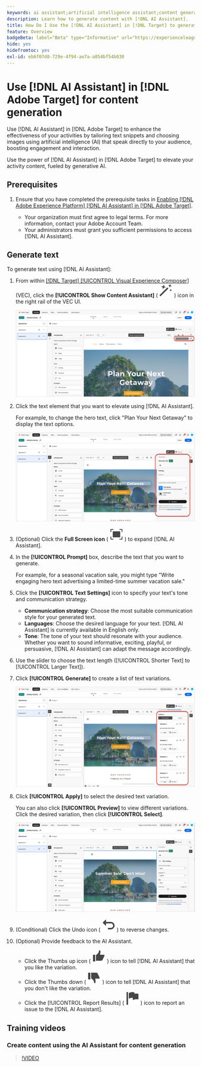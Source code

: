 ```yaml
---
keywords: ai assistant;artificial intelligence assistant;content generation;content accelerator;content generation;generate content
description: Learn how to generate content with [!DNL AI Assistant].
title: How Do I Use the [!DNL AI Assistant] in [!DNL Target] to generate content?
feature: Overview
badgeBeta: label="Beta" type="Informative" url="https://experienceleague.adobe.com/docs/target/using/introduction/intro.html#beta newtab=true" tooltip="What are Beta features in [!DNL Adobe Target]."
hide: yes
hidefromtoc: yes
exl-id: eb6f07d8-729e-4f94-ae7a-a054bf54b030
---
```

# Use [!DNL AI Assistant] in [!DNL Adobe Target] for content generation

Use [!DNL AI Assistant] in [!DNL Adobe Target] to enhance the effectiveness of your activities by tailoring text snippets and choosing images using artificial intelligence (AI) that speak directly to your audience, boosting engagement and interaction.

Use the power of [!DNL AI Assistant] in [!DNL Adobe Target] to elevate your activity content, fueled by generative AI.

## Prerequisites

1. Ensure that you have completed the prerequisite tasks in [Enabling [!DNL Adobe Experience Platform] [!DNL AI Assistant] in [!DNL Adobe Target]](/help/main/c-intro/enabling-ai-assistant.md).

   * Your organization must first agree to legal terms. For more information, contact your Adobe Account Team.
   * Your administrators must grant you sufficient permissions to access [!DNL AI Assistant].

## Generate text

To generate text using [!DNL AI Assistant]:

1. From within [[!DNL Target] [!UICONTROL Visual Experience Composer]](/help/main/c-experiences/c-visual-experience-composer/viztarget-options.md) (VEC), click the **[!UICONTROL Show Content Assistant]** ( ![Show Content Assistant icon](/help/main/assets/icons/MagicWand.svg) ) icon in the right rail of the VEC UI.

   ![Show Content Assistant icon](/help/main/c-intro/assets/ai-assistant-conntet-generation-icon.png)

1. Click the text element that you want to elevate using [!DNL AI Assistant].

   For example, to change the hero text, click "Plan Your Next Getaway" to display the text options.

   ![Text Settings pane](/help/main/c-intro/assets/ai-text-settings.png)

1. (Optional) Click the **Full Screen icon** ( ![Full Screen icon](/help/main/assets/icons/FullScreen.svg) ) to expand [!DNL AI Assistant].

1. In the **[!UICONTROL Prompt]** box, describe the text that you want to generate.

   For example, for a seasonal vacation sale, you might type "Write engaging hero text advertising a limited-time summer vacation sale."

1. Click the **[!UICONTROL Text Settings]** icon to specify your text's tone and communication strategy.

   * **Communication strategy**: Choose the most suitable communication style for your generated text.
   * **Languages**: Choose the desired language for your text. [!DNL AI Assistant] is currently available in English only.
   * **Tone**: The tone of your text should resonate with your audience. Whether you want to sound informative, exciting, playful, or persuasive, [!DNL AI Assistant] can adapt the message accordingly.
   
1. Use the slider to choose the text length ([!UICONTROL Shorter Text] to [!UICONTROL Larger Text]).

1. Click **[!UICONTROL Generate]** to create a list of text variations.

   ![AI Assistant text variations](/help/main/c-intro/assets/ai-variations-text.png)

1. Click **[!UICONTROL Apply]** to select the desired text variation.

   You can also click **[!UICONTROL Preview]** to view different variations. Click the desired variation, then click **[!UICONTROL Select]**.

   ![AI Assistant with generated text](/help/main/c-intro/assets/ai-text-done.png)

1. (Conditional) Click the Undo icon ( ![Undo icon](/help/main/assets/icons/Undo.svg) ) to reverse changes.

1. (Optional) Provide feedback to the AI Assistant.

   * Click the Thumbs up icon ( ![Thumbs up](/help/main/assets/icons/ThumbUp.svg) ) icon to tell [!DNL AI Assistant] that you like the variation.
   * Click the Thumbs down ( ![Thumbs down icon](/help/main/assets/icons/ThumbDown.svg) ) icon to tell [!DNL AI Assistant] that you don't like the variation.
   * Click the [!UICONTROL Report Results] ( ![Report results icon](/help/main/assets/icons/Flag.svg) ) icon to report an issue to the [!DNL AI Assistant].

## Training videos

### Create content using the AI Assistant for content generation

>[!VIDEO](https://video.tv.adobe.com/v/3434635/?learn=on">https://video.tv.adobe.com/v/3434635/?learn=on)
